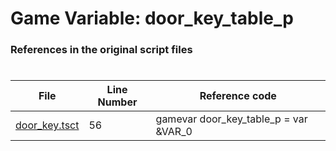 # Game Variable: door_key_table_p
### References in the original script files

#

| File | Line Number | Reference code |
| --- | --- | --- |
| [door_key.tsct](../../../out/door_key.tsct#L56) | 56 | gamevar door_key_table_p = var &VAR_0 |
